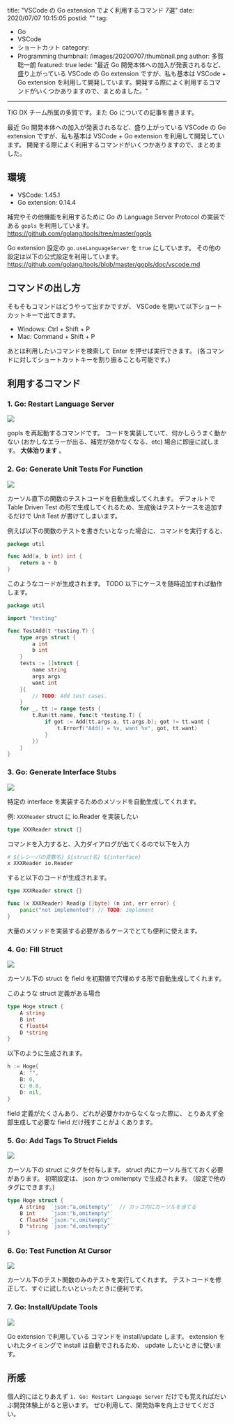 title: "VSCode の Go extension でよく利用するコマンド 7選"
date: 2020/07/07 10:15:05
postid: ""
tag:
  - Go
  - VSCode
  - ショートカット
category:
  - Programming
thumbnail: /images/20200707/thumbnail.png
author: 多賀聡一朗
featured: true
lede: "最近 Go 開発本体への加入が発表されるなど、盛り上がっている VSCode の Go extension ですが、私も基本は VSCode + Go extension を利用して開発しています。開発する際によく利用するコマンドがいくつかありますので、まとめました。"
---

TIG DX チーム所属の多賀です。また Go についての記事を書きます。

最近 Go 開発本体への加入が発表されるなど、盛り上がっている VSCode の Go extension ですが、私も基本は VSCode + Go extension を利用して開発しています。
開発する際によく利用するコマンドがいくつかありますので、まとめました。

## 環境

- VSCode: 1.45.1
- Go extension: 0.14.4

補完やその他機能を利用するために Go の Language Server Protocol の実装である `gopls` を利用しています。
https://github.com/golang/tools/tree/master/gopls

Go extension 設定の `go.useLanguageServer` を `true` にしています。
その他の設定は以下の公式設定を利用しています。
https://github.com/golang/tools/blob/master/gopls/doc/vscode.md


## コマンドの出し方

そもそもコマンドはどうやって出すかですが、
VSCode を開いて以下ショートカットキーで出てきます。

- Windows: Ctrl + Shift + P
- Mac: Command + Shift + P

あとは利用したいコマンドを検索して Enter を押せば実行できます。
(各コマンドに対してショートカットキーを割り振ることも可能です。)


## 利用するコマンド

### 1. Go: Restart Language Server

<img src="/images/20200707/photo_20200707_01.png">

gopls を再起動するコマンドです。
コードを実装していて、何かしらうまく動かない (おかしなエラーが出る、補完が効かなくなる、etc) 場合に即座に試します。 **大体治ります** 。

### 2. Go: Generate Unit Tests For Function

<img src="/images/20200707/photo_20200707_02.png">

カーソル直下の関数のテストコードを自動生成してくれます。
デフォルトで Table Driven Test の形で生成してくれるため、生成後はテストケースを追加するだけで Unit Test が書けてしまいます。

例えば以下の関数のテストを書きたいとなった場合に、コマンドを実行すると、

```go
package util

func Add(a, b int) int {
	return a + b
}
```

このようなコードが生成されます。 TODO 以下にケースを随時追加すれば動作します。

```go
package util

import "testing"

func TestAdd(t *testing.T) {
	type args struct {
		a int
		b int
	}
	tests := []struct {
		name string
		args args
		want int
	}{
		// TODO: Add test cases.
	}
	for _, tt := range tests {
		t.Run(tt.name, func(t *testing.T) {
			if got := Add(tt.args.a, tt.args.b); got != tt.want {
				t.Errorf("Add() = %v, want %v", got, tt.want)
			}
		})
	}
}

```


### 3. Go: Generate Interface Stubs

<img src="/images/20200707/photo_20200707_03.png">


特定の interface を実装するためのメソッドを自動生成してくれます。

例: `XXXReader` struct に io.Reader を実装したい

```go
type XXXReader struct {}
```

コマンドを入力すると、入力ダイアログが出てくるので以下を入力

```sh
# ${レシーバの変数名} ${struct名} ${interface}
x XXXReader io.Reader
```

すると以下のコードが生成されます。

```go
type XXXReader struct {}

func (x XXXReader) Read(p []byte) (n int, err error) {
	panic("not implemented") // TODO: Implement
}
```

大量のメソッドを実装する必要があるケースでとても便利に使えます。


### 4. Go: Fill Struct

<img src="/images/20200707/photo_20200707_04.png">

カーソル下の struct を field を初期値で穴埋めする形で自動生成してくれます。

このような struct 定義がある場合

```go
type Hoge struct {
	A string
	B int
	C float64
	D *string
}
```

以下のように生成されます。


```go
h := Hoge{
	A: "",
	B: 0,
	C: 0.0,
	D: nil,
}
```

field 定義がたくさんあり、どれが必要かわからなくなった際に、
とりあえず全部生成して必要な field だけ残すことがよくあります。

### 5. Go: Add Tags To Struct Fields

<img src="/images/20200707/photo_20200707_05.png">


カーソル下の struct にタグを付与します。
struct 内にカーソル当てておく必要があります。
初期設定は、 json かつ omitempty で生成されます。 (設定で他のタグにできます。)

```go
type Hoge struct {
	A string  `json:"a,omitempty"`  // カッコ内にカーソルを当てる
	B int     `json:"b,omitempty"`
	C float64 `json:"c,omitempty"`
	D *string `json:"d,omitempty"`
}
```

### 6. Go: Test Function At Cursor

<img src="/images/20200707/photo_20200707_06.png">


カーソル下のテスト関数のみのテストを実行してくれます。
テストコードを修正して、すぐに試したいといったときに便利です。

### 7. Go: Install/Update Tools

<img src="/images/20200707/photo_20200707_07.png">


Go extension で利用している コマンドを install/update します。
extension をいれたタイミングで install は自動でされるため、 update したいときに使います。

## 所感

個人的にはとりあえず `1. Go: Restart Language Server` だけでも覚えればだいぶ開発体験上がると思います。
ぜひ利用して、開発効率を向上させてください。

